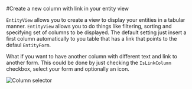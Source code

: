 ﻿#Create a new column with link in your entity view

`EntityView` allows you to create a view to display your entities in a tabular manner. `EntityView` allows you to do things like filtering, sorting and specifying set of columns to be displayed. The default setting just insert a first column automatically to you table that has a link that points  to the defaul `EntityForm`.

What if you want to have another column with different text and link to another form. This could be done by just checking the `IsLinkColumn` checkbox, select your form and optionally an icon.

![Column selector](http://i.imgur.com/SutGhVZ.png)
